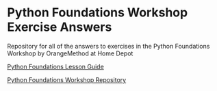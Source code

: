 # Python Foundations Workshop Exercise Answers

Repository for all of the answers to exercises in the Python Foundations Workshop by OrangeMethod at Home Depot

[Python Foundations Lesson Guide](https://pages.github.homedepot.com/OM-Python/python-foundation/unit-00-index.html)

[Python Foundations Workshop Repository](https://github.homedepot.com/OM-Python/python-foundation)
